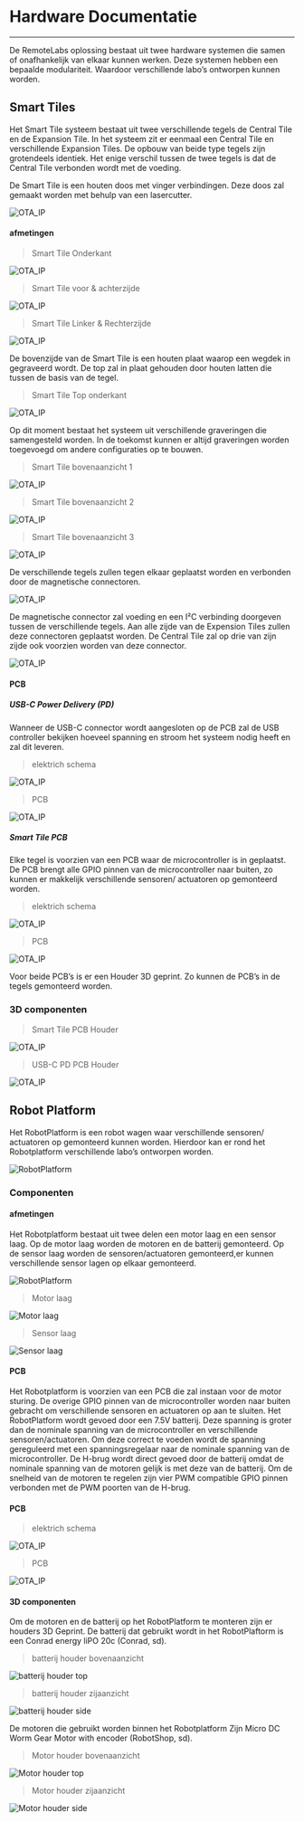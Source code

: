 # Hardware Documentatie
___
De RemoteLabs oplossing bestaat uit twee hardware systemen die samen of onafhankelijk 
van elkaar kunnen werken. Deze systemen hebben een bepaalde modulariteit. Waardoor 
verschillende labo’s ontworpen kunnen worden. 

## Smart Tiles
Het Smart Tile systeem bestaat uit twee verschillende tegels de Central Tile en de 
Expansion Tile. In het systeem zit er eenmaal een Central Tile en verschillende 
Expansion Tiles. De opbouw van beide type tegels zijn grotendeels identiek. Het enige 
verschil tussen de twee tegels is dat de Central Tile verbonden wordt met de voeding. 

De Smart Tile is een houten doos met vinger verbindingen. Deze doos zal gemaakt 
worden met behulp van een lasercutter. 

![OTA_IP](img/HardwareDocumentatie/SmartTile/SmartTile.png)

#### afmetingen

> Smart Tile Onderkant 

![OTA_IP](img/HardwareDocumentatie/SmartTile/SmartTile_bottm.png)

> Smart Tile voor & achterzijde 

![OTA_IP](img/HardwareDocumentatie/SmartTile/SmartTile_SideA.png)

> Smart Tile Linker & Rechterzijde 

![OTA_IP](img/HardwareDocumentatie/SmartTile/SmartTile_SideB.png)


De bovenzijde van de Smart Tile is een houten plaat waarop een wegdek in gegraveerd 
wordt. De top zal in plaat gehouden door houten latten die tussen de basis van de 
tegel. 

> Smart Tile Top onderkant 

![OTA_IP](img/HardwareDocumentatie/SmartTile/SmartTileTop.png)

Op dit moment bestaat het systeem uit verschillende graveringen die samengesteld 
worden. In de toekomst kunnen er altijd graveringen worden toegevoegd om andere 
configuraties op te bouwen.

> Smart Tile bovenaanzicht 1

![OTA_IP](img/HardwareDocumentatie/SmartTile/SmartTileTopGravering_Tile1.png)

> Smart Tile bovenaanzicht 2

![OTA_IP](img/HardwareDocumentatie/SmartTile/SmartTileTopGravering_Tile2.png)

> Smart Tile bovenaanzicht 3

![OTA_IP](img/HardwareDocumentatie/SmartTile/SmartTileTopGravering_Tile3.png)

De verschillende tegels zullen tegen elkaar geplaatst worden en verbonden door de 
magnetische connectoren. 

![OTA_IP](img/HardwareDocumentatie/SmartTile/SmartTileSysyem.png)

De magnetische connector zal voeding en een I²C verbinding doorgeven tussen de 
verschillende tegels. Aan alle zijde van de Expension Tiles zullen deze connectoren 
geplaatst worden. De Central Tile zal op drie van zijn zijde ook voorzien worden van 
deze connector. 

![OTA_IP](img/HardwareDocumentatie/SmartTile/MillMax-PR688_450X300.jpg)

#### PCB
##### USB-C Power Delivery (PD)

Wanneer de USB-C connector wordt aangesloten op de PCB zal de USB controller 
bekijken hoeveel spanning en stroom het systeem nodig heeft en zal dit leveren. 

> elektrich schema

![OTA_IP](img/HardwareDocumentatie/SmartTile_PCBS/USBCPD_schema.png)

> PCB

![OTA_IP](img/HardwareDocumentatie/SmartTile_PCBS/USBCPD_PCB.png)


##### Smart Tile PCB

Elke tegel is voorzien van een PCB waar de microcontroller is in geplaatst. De PCB 
brengt alle GPIO pinnen van de microcontroller naar buiten, zo kunnen er makkelijk 
verschillende sensoren/ actuatoren op gemonteerd worden. 


> elektrich schema

![OTA_IP](img/HardwareDocumentatie/SmartTile_PCBS/SmartTile_Schema.png)

> PCB

![OTA_IP](img/HardwareDocumentatie/SmartTile_PCBS/SmartTile_PCB.png)

Voor beide PCB’s is er een Houder 3D geprint. Zo kunnen de PCB’s in de tegels 
gemonteerd worden.

### 3D componenten

> Smart Tile PCB Houder

![OTA_IP](img/HardwareDocumentatie/SmartTile_PCBS/SmartTileHouder/SmartTile_PCB_Houder_v8.png)

> USB-C PD PCB Houder

![OTA_IP](img/HardwareDocumentatie/SmartTile_PCBS/SmartTileHouder/SmartTile_PCB_Houder_v9.png)

## Robot Platform

Het RobotPlatform is een robot wagen waar verschillende sensoren/ actuatoren op 
gemonteerd kunnen worden. Hierdoor kan er rond het Robotplatform verschillende 
labo’s ontworpen worden.

![RobotPlatform](img/HardwareDocumentatie/RobotPlatform/Robot_platform.png)

### Componenten
#### afmetingen

Het Robotplatform bestaat uit twee delen een motor laag en een sensor laag. Op de motor laag worden de motoren en de batterij gemonteerd. Op de sensor laag worden de sensoren/actuatoren gemonteerd,er kunnen verschillende sensor lagen op elkaar gemonteerd.

![RobotPlatform](img/HardwareDocumentatie/RobotPlatform/Robot_platform_lagen.png)

> Motor laag

![Motor laag](img/HardwareDocumentatie/RobotPlatform/RobotPlatform_MotorLaag.png)

> Sensor laag

![Sensor laag](img/HardwareDocumentatie/RobotPlatform/RobotPlatform_SensorLaag.png)

#### PCB

Het Robotplatform is voorzien van een PCB die zal instaan voor de motor sturing. De 
overige GPIO pinnen van de microcontroller worden naar buiten gebracht om 
verschillende sensoren en actuatoren op aan te sluiten. 
Het RobotPlatform wordt gevoed door een 7.5V batterij. Deze spanning is groter dan 
de nominale spanning van de microcontroller en verschillende sensoren/actuatoren. 
Om deze correct te voeden wordt de spanning gereguleerd met een spanningsregelaar 
naar de nominale spanning van de microcontroller. 
De H-brug wordt direct gevoed door de batterij omdat de nominale spanning van de 
motoren gelijk is met deze van de batterij. Om de snelheid van de motoren te regelen 
zijn vier PWM compatible GPIO pinnen verbonden met de PWM poorten van de H-brug.

#### PCB

> elektrich schema

![OTA_IP](img/HardwareDocumentatie/RobotPlatform_PCB/RobotPlatform_Schema.png)

> PCB

![OTA_IP](img/HardwareDocumentatie/RobotPlatform_PCB/RobotPlatform_PCB.png)

#### 3D componenten 

Om de motoren en de batterij op het RobotPlatform te monteren zijn er houders 3D 
Geprint. De batterij dat gebruikt wordt in het RobotPlaftorm is een Conrad energy liPO 20c 
(Conrad, sd). 


> batterij houder bovenaanzicht

![batterij houder top](/img/HardwareDocumentatie/RobotPlatform_PCB/3Dobjecten/batterijHouder_Top.png)

> batterij houder zijaanzicht

![batterij houder side](/img/HardwareDocumentatie/RobotPlatform_PCB/3Dobjecten/BattaryHolderSide.png)

De motoren die gebruikt worden binnen het Robotplatform Zijn Micro DC Worm Gear 
Motor with encoder (RobotShop, sd). 

> Motor houder bovenaanzicht

![Motor houder top](/img/HardwareDocumentatie/RobotPlatform_PCB/3Dobjecten/MotorHouder_Top.png)

> Motor houder zijaanzicht

![Motor houder side](/img/HardwareDocumentatie/RobotPlatform_PCB/3Dobjecten/motorHouder_Side.png)
